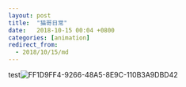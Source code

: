 ```yaml
---
layout: post
title:  "猫哥日常"
date:   2018-10-15 00:04 +0800
categories: [animation]
redirect_from:
  - 2018/10/15/md
---
```


test![FF1D9FF4-9266-48A5-8E9C-110B3A9DBD42](/Users/shi/Downloads/FF1D9FF4-9266-48A5-8E9C-110B3A9DBD42.gif)